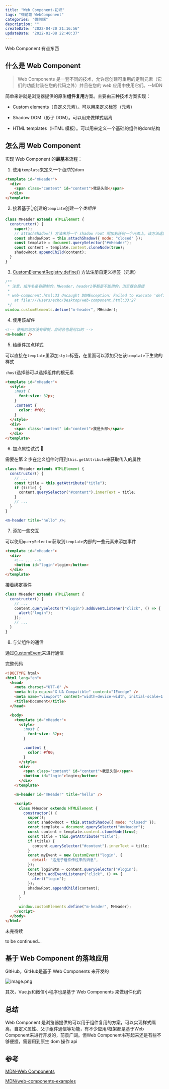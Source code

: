 ```yaml
---
title: "Web Component-初识"
tags: "微前端 WebComponent"
categories: "微前端"
description: ""
createDate: "2022-04-20 21:16:56"
updateDate: "2022-01-08 22:40:37"
---
```


Web Component 有点东西

## 什么是 Web Component

> Web Components 是一套不同的技术，允许您创建可重用的定制元素（它们的功能封装在您的代码之外）并且在您的 web 应用中使用它们。--MDN

简单来讲就是浏览器提供的原生**组件复用**方案。主要由三种技术方案实现：

- Custom elements（自定义元素）。可以用来定义标签（元素）

- Shadow DOM（影子 DOM）。可以用来做样式隔离

- HTML templates（HTML 模板）。可以用来定义一个基础的组件的dom结构

## 怎么用 Web Component

实现 Web Component 的**最基本**流程：

1. 使用`template`来定义一个*组件*的dom

```html
<template id="mHeader">
  <div>
    <span class="content" id="content">我是头部</span>
  </div>
</template>
```

2. 接着基于👆创建的`template`创建一个*类组件*

```jsx
class MHeader extends HTMLElement {
  constructor() {
    super();
    // attachShadow() 方法来将一个 shadow root 附加到任何一个元素上，该方法返回一个 shadow root 。
    const shadowRoot = this.attachShadow({ mode: "closed" });
    const template = document.querySelector("#mHeader");
    const content = template.content.cloneNode(true);
    shadowRoot.appendChild(content);
  }
}
```

3. [CustomElementRegistry.define()](https://developer.mozilla.org/zh-CN/docs/Web/API/CustomElementRegistry/define) 方法注册自定义标签（元素）

```jsx
/**
 * 注意，组件名是有限制的，MHeader、header1等都是不能用的，浏览器会报错
 * 
 * web-component.html:33 Uncaught DOMException: Failed to execute 'define' on 'CustomElementRegistry': "header1" is not a valid custom element name
    at file:///Users/echo/Desktop/web-component.html:33:27
 */
window.customElements.define("m-header", MHeader);
```

4. 使用该*组件*

```html
<!-- 使用的地方没有限制，自闭合也是可以的 -->
<m-header />
```

5. 给组件加点样式

可以直接在`template`里添加`style`标签，在里面可以添加只在该`template`下生效的样式

`:host`选择器可以选择组件的根元素

```html
<template id="mHeader">
  <style>
    :host {
      font-size: 32px;
    }
    .content {
      color: #f00;
    }
  </style>
  <div>
    <span class="content" id="content">我是头部</span>
  </div>
</template>
```

6. 加点属性试试 🤔

需要在第 2 步在定义组件时用到`this.getAttribute`来获取传入的属性

```jsx
class MHeader extends HTMLElement {
  constructor() {
    // ...
    const title = this.getAttribute("title");
    if (title) {
      content.querySelector("#content").innerText = title;
    }
    // ...
  }
}

<m-header title="hello" />;
```

7. 添加一些交互

可以使用`querySelector`获取到`template`内部的一些元素来添加事件

```html
<template id="mHeader">
  <div>
    <!-- ... -->
    <button id="login">login</button>
  </div>
</template>
```

接着绑定事件

```jsx
class MHeader extends HTMLElement {
  constructor() {
    // ...
    content.querySelector("#login").addEventListener("click", () => {
      alert("login");
    });
    // ...
  }
}
```

8. 与父组件的通信

通过[CustomEvent](https://developer.mozilla.org/zh-CN/docs/Web/API/CustomEvent)来进行通信

完整代码

```html
<!DOCTYPE html>
<html lang="en">
  <head>
    <meta charset="UTF-8" />
    <meta http-equiv="X-UA-Compatible" content="IE=edge" />
    <meta name="viewport" content="width=device-width, initial-scale=1.0" />
    <title>Document</title>
  </head>

  <body>
    <template id="mHeader">
      <style>
        :host {
          font-size: 32px;
        }

        .content {
          color: #f00;
        }
      </style>
      <div>
        <span class="content" id="content">我是头部</span>
        <button id="login">login</button>
      </div>
    </template>

    <m-header id="mHeader" title="hello" />

    <script>
      class MHeader extends HTMLElement {
        constructor() {
          super();
          const shadowRoot = this.attachShadow({ mode: "closed" });
          const template = document.querySelector("#mHeader");
          const content = template.content.cloneNode(true);
          const title = this.getAttribute("title");
          if (title) {
            content.querySelector("#content").innerText = title;
          }
          const myEvent = new CustomEvent("login", {
            detail: "这是子组件传过来的消息",
          });
          const loginBtn = content.querySelector("#login");
          loginBtn.addEventListener("click", () => {
            alert("login");
          });
          shadowRoot.appendChild(content);
        }
      }

      window.customElements.define("m-header", MHeader);
    </script>
  </body>
</html>
```

未完待续

to be continued...

## 基于 Web Component 的落地应用

GitHub。GitHub是基于 Web Components 来开发的

![image.png](https://p9-juejin.byteimg.com/tos-cn-i-k3u1fbpfcp/6309ad13b5b24d23aaf42e426923d4c4~tplv-k3u1fbpfcp-watermark.image?)

其次，Vue.js和微信小程序也是基于 Web Components 来做组件化的

## 总结

Web Component 是浏览器提供的可以用于组件复用的方案，可以实现样式隔离，自定义属性、父子组件通信等功能，有不少应用/框架都是基于Web Component来进行开发的，前景广阔。但Web Component书写起来还是有些不够便捷，需要用到原生 dom 操作 api

## 参考

[MDN-Web Components](https://developer.mozilla.org/zh-CN/docs/Web/Web_Components)

[MDN/web-components-examples](https://github.com/mdn/web-components-examples)
